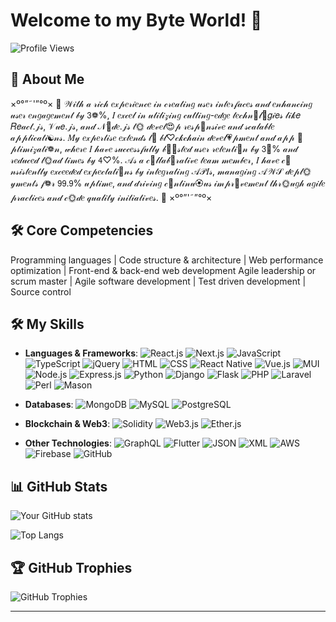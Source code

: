 # Welcome to my Byte World! 👋

![Profile Views](https://komarev.com/ghpvc/?username=ByteWorldArchitect&color=blue)

## 🚀 About Me

×º°”˜'”°º×   🎀  𝒲𝒾𝓉𝒽 𝒶 𝓇𝒾𝒸𝒽 𝑒𝓍𝓅𝑒𝓇𝒾𝑒𝓃𝒸𝑒 𝒾𝓃 𝒸𝓇𝑒𝒶𝓉𝒾𝓃𝑔 𝓊𝓈𝑒𝓇 𝒾𝓃𝓉𝑒𝓇𝒻𝒶𝒸𝑒𝓈 𝒶𝓃𝒹 𝑒𝓃𝒽𝒶𝓃𝒸𝒾𝓃𝑔 𝓊𝓈𝑒𝓇 𝑒𝓃𝑔𝒶𝑔𝑒𝓂𝑒𝓃𝓉 𝒷𝓎 𝟥❁%, 𝐼 𝑒𝓍𝒸𝑒𝓁 𝒾𝓃 𝓊𝓉𝒾𝓁𝒾𝓏𝒾𝓃𝑔 𝒸𝓊𝓉𝓉𝒾𝓃𝑔-𝑒𝒹𝑔𝑒 𝓉𝑒𝒸𝒽𝓃💙𝓁🌸𝑔𝒾𝑒𝓈 𝓁𝒾𝓀𝑒 𝑅𝑒𝒶𝒸𝓉.𝒿𝓈, 𝒱𝓊𝑒.𝒿𝓈, 𝒶𝓃𝒹 𝒩🍑𝒹𝑒.𝒿𝓈 𝓉🌞 𝒹𝑒𝓋𝑒𝓁😍𝓅 𝓇𝑒𝓈𝓅💍𝓃𝓈𝒾𝓋𝑒 𝒶𝓃𝒹 𝓈𝒸𝒶𝓁𝒶𝒷𝓁𝑒 𝒶𝓅𝓅𝓁𝒾𝒸𝒶𝓉𝒾☯𝓃𝓈. 𝑀𝓎 𝑒𝓍𝓅𝑒𝓇𝓉𝒾𝓈𝑒 𝑒𝓍𝓉𝑒𝓃𝒹𝓈 𝓉💮 𝒷𝓁♡𝒸𝓀𝒸𝒽𝒶𝒾𝓃 𝒹𝑒𝓋𝑒𝓁💗𝓅𝓂𝑒𝓃𝓉 𝒶𝓃𝒹 𝒶𝓅𝓅 💙𝓅𝓉𝒾𝓂𝒾𝓏𝒶𝓉𝒾❁𝓃, 𝓌𝒽𝑒𝓇𝑒 𝐼 𝒽𝒶𝓋𝑒 𝓈𝓊𝒸𝒸𝑒𝓈𝓈𝒻𝓊𝓁𝓁𝓎 𝒷🍩💙𝓈𝓉𝑒𝒹 𝓊𝓈𝑒𝓇 𝓇𝑒𝓉𝑒𝓃𝓉𝒾🍬𝓃 𝒷𝓎 𝟥💙% 𝒶𝓃𝒹 𝓇𝑒𝒹𝓊𝒸𝑒𝒹 𝓁🌞𝒶𝒹 𝓉𝒾𝓂𝑒𝓈 𝒷𝓎 𝟦♡%. 𝒜𝓈 𝒶 𝒸🍑𝓁𝓁𝒶𝒷💮𝓇𝒶𝓉𝒾𝓋𝑒 𝓉𝑒𝒶𝓂 𝓂𝑒𝓂𝒷𝑒𝓇, 𝐼 𝒽𝒶𝓋𝑒 𝒸🌺𝓃𝓈𝒾𝓈𝓉𝑒𝓃𝓉𝓁𝓎 𝑒𝓍𝒸𝑒𝑒𝒹𝑒𝒹 𝑒𝓍𝓅𝑒𝒸𝓉𝒶𝓉𝒾🍑𝓃𝓈 𝒷𝓎 𝒾𝓃𝓉𝑒𝑔𝓇𝒶𝓉𝒾𝓃𝑔 𝒜𝒫𝐼𝓈, 𝓂𝒶𝓃𝒶𝑔𝒾𝓃𝑔 𝒜𝒲𝒮 𝒹𝑒𝓅𝓁🌞𝓎𝓂𝑒𝓃𝓉𝓈 𝒻❁𝓇 𝟫𝟫.𝟫% 𝓊𝓅𝓉𝒾𝓂𝑒, 𝒶𝓃𝒹 𝒹𝓇𝒾𝓋𝒾𝓃𝑔 𝒸🍬𝓃𝓉𝒾𝓃𝓊🏵𝓊𝓈 𝒾𝓂𝓅𝓇💍𝓋𝑒𝓂𝑒𝓃𝓉 𝓉𝒽𝓇🌞𝓊𝑔𝒽 𝒶𝑔𝒾𝓁𝑒 𝓅𝓇𝒶𝒸𝓉𝒾𝒸𝑒𝓈 𝒶𝓃𝒹 𝒸🌞𝒹𝑒 𝓆𝓊𝒶𝓁𝒾𝓉𝓎 𝒾𝓃𝒾𝓉𝒾𝒶𝓉𝒾𝓋𝑒𝓈.  🎀   ×º°”'˜”°º×

## 🛠️ Core Competencies
Programming languages | Code structure & architecture | Web performance optimization | Front-end & back-end web development
Agile leadership or scrum master | Agile software development | Test driven development | Source control

## 🛠️ My Skills

- **Languages & Frameworks**:
    ![React.js](https://img.shields.io/badge/React.js-61DAFB?style=for-the-badge&logo=react&logoColor=white)
    ![Next.js](https://img.shields.io/badge/Next.js-000000?style=for-the-badge&logo=next.js&logoColor=white)
    ![JavaScript](https://img.shields.io/badge/JavaScript-F7DF1E?style=for-the-badge&logo=javascript&logoColor=black)
    ![TypeScript](https://img.shields.io/badge/TypeScript-3178C6?style=for-the-badge&logo=typescript&logoColor=white)
    ![jQuery](https://img.shields.io/badge/jQuery-0769AD?style=for-the-badge&logo=jquery&logoColor=white)
    ![HTML](https://img.shields.io/badge/HTML-E34F26?style=for-the-badge&logo=html5&logoColor=white)
    ![CSS](https://img.shields.io/badge/CSS-1572B6?style=for-the-badge&logo=css3&logoColor=white)
    ![React Native](https://img.shields.io/badge/React_Native-61DAFB?style=for-the-badge&logo=react&logoColor=white)
    ![Vue.js](https://img.shields.io/badge/Vue.js-4FC08D?style=for-the-badge&logo=vue.js&logoColor=white)
    ![MUI](https://img.shields.io/badge/MUI-007FFF?style=for-the-badge&logo=mui&logoColor=white)
    ![Node.js](https://img.shields.io/badge/Node.js-339933?style=for-the-badge&logo=node.js&logoColor=white)
    ![Express.js](https://img.shields.io/badge/Express.js-000000?style=for-the-badge&logo=express&logoColor=white)
    ![Python](https://img.shields.io/badge/Python-3776AB?style=for-the-badge&logo=python&logoColor=white)
    ![Django](https://img.shields.io/badge/Django-092E20?style=for-the-badge&logo=django&logoColor=white)
    ![Flask](https://img.shields.io/badge/Flask-000000?style=for-the-badge&logo=flask&logoColor=white)
    ![PHP](https://img.shields.io/badge/PHP-777BB4?style=for-the-badge&logo=php&logoColor=white)
    ![Laravel](https://img.shields.io/badge/Laravel-FF2D20?style=for-the-badge&logo=laravel&logoColor=white)
    ![Perl](https://img.shields.io/badge/Perl-39457E?style=for-the-badge&logo=perl&logoColor=white)
    ![Mason](https://img.shields.io/badge/Mason-39457E?style=for-the-badge&logo=perl&logoColor=white)
    
- **Databases**:
    ![MongoDB](https://img.shields.io/badge/MongoDB-47A248?style=for-the-badge&logo=mongodb&logoColor=white)
    ![MySQL](https://img.shields.io/badge/MySQL-4479A1?style=for-the-badge&logo=mysql&logoColor=white)
    ![PostgreSQL](https://img.shields.io/badge/PostgreSQL-336791?style=for-the-badge&logo=postgresql&logoColor=white)

- **Blockchain & Web3**:
    ![Solidity](https://img.shields.io/badge/Solidity-363636?style=for-the-badge&logo=solidity&logoColor=white)
    ![Web3.js](https://img.shields.io/badge/Web3.js-F16822?style=for-the-badge&logo=web3.js&logoColor=white)
    ![Ether.js](https://img.shields.io/badge/Ether.js-3C3C3D?style=for-the-badge&logo=ethereum&logoColor=white)

- **Other Technologies**:
    ![GraphQL](https://img.shields.io/badge/GraphQL-E10098?style=for-the-badge&logo=graphql&logoColor=white)
    ![Flutter](https://img.shields.io/badge/Flutter-02569B?style=for-the-badge&logo=flutter&logoColor=white)
    ![JSON](https://img.shields.io/badge/JSON-000000?style=for-the-badge&logo=json&logoColor=white)
    ![XML](https://img.shields.io/badge/XML-8A2BE2?style=for-the-badge&logo=xml&logoColor=white)
    ![AWS](https://img.shields.io/badge/AWS-232F3E?style=for-the-badge&logo=amazon-aws&logoColor=white)
    ![Firebase](https://img.shields.io/badge/Firebase-FFCA28?style=for-the-badge&logo=firebase&logoColor=black)
    ![GitHub](https://img.shields.io/badge/GitHub-181717?style=for-the-badge&logo=github&logoColor=white)

## 📊 GitHub Stats

![Your GitHub stats](https://github-readme-stats.vercel.app/api?username=ByteWorldArchitect&show_icons=true&theme=radical)

![Top Langs](https://github-readme-stats.vercel.app/api/top-langs/?username=ByteWorldArchitect&layout=compact&theme=radical)

## 🏆 GitHub Trophies

![GitHub Trophies](https://github-profile-trophy.vercel.app/?username=ByteWorldArchitect&theme=onedark)

---
